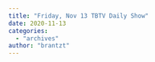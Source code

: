 ```yaml
---
title: "Friday, Nov 13 TBTV Daily Show"
date: 2020-11-13
categories: 
  - "archives"
author: "brantzt"
---
```



